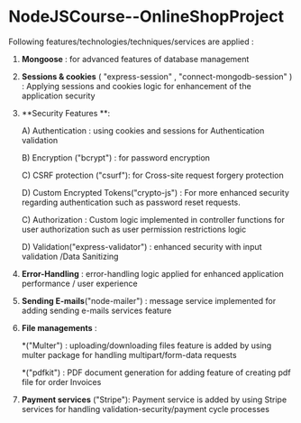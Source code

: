 # NodeJSCourse--OnlineShopProject 

Following features/technologies/techniques/services are applied : 

1)  **Mongoose** : for advanced features of database management 

2) **Sessions & cookies** ( "express-session" , "connect-mongodb-session" ) : Applying sessions and cookies logic for enhancement of the application security 

3) **Security Features **: 

   A) Authentication : using cookies and sessions for Authentication validation  

   B) Encryption ("bcrypt") : for password encryption  

   C) CSRF protection ("csurf"): for Cross-site request forgery protection 

   D) Custom Encrypted Tokens("crypto-js") : For more enhanced security regarding authentication such as password reset requests.  

   C) Authorization : Custom logic implemented in controller functions for user authorization such as user permission restrictions logic 

   D) Validation("express-validator") : enhanced security with input validation /Data Sanitizing  


4) **Error-Handling** : error-handling logic applied for enhanced application performance / user experience  


5) **Sending E-mails**("node-mailer") : message service implemented for adding sending e-mails services feature 


6) **File managements** :  

    *("Multer") : uploading/downloading files feature is added by using multer package for handling multipart/form-data requests 

    *("pdfkit") : PDF document generation for adding feature of creating pdf file for order Invoices 


7) **Payment services** ("Stripe"): Payment service is added by using Stripe services for handling validation-security/payment cycle processes   
